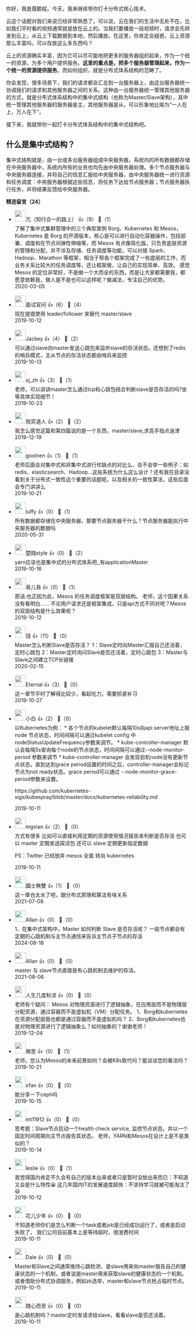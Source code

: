 你好，我是聂鹏程。今天，我来继续带你打卡分布式核心技术。

云这个话题对我们来说已经非常熟悉了。可以说，云在我们的生活中无处不在，比如我们平时看的视频通常就是放在云上的。当我们要播放一段视频时，请求会先转发到云上，从云上下载数据到本地，然后播放。在这里，你肯定会疑惑，云上资源那么丰富吗，可以存放这么多东西吗？

云上的资源确实丰富，因为它可以尽可能地把更多的服务器组织起来，作为一个统一的资源，为多个用户提供服务。**这里的重点是，把多个服务器管理起来，作为一个统一的资源提供服务**。而如何组织，就是分布式体系结构的范畴了。

你会发现，很多场景下，我们的请求都会汇总到一台服务器上，由这台服务器统一协调我们的请求和其他服务器之间的关系。这种由一台服务器统一管理其他服务器的方式，就是分布式体系结构中的集中式结构（也称为Master/Slave架构），其中统一管理其他服务器的服务器是主，其他服务器是从，可以形象地比喻为“一人在上，万人在下”。

接下来，我就带你一起打卡分布式体系结构中的集中式结构吧。

## 什么是集中式结构？

集中式结构就是，由一台或多台服务器组成中央服务器，系统内的所有数据都存储在中央服务器中，系统内所有的业务也均先由中央服务器处理。多个节点服务器与中央服务器连接，并将自己的信息汇报给中央服务器，由中央服务器统一进行资源和任务调度：中央服务器根据这些信息，将任务下达给节点服务器；节点服务器执行任务，并将结果反馈给中央服务器。
<div><strong>精选留言（24）</strong></div><ul>
<li><img src="https://static001.geekbang.org/account/avatar/00/14/8d/c5/898b13b4.jpg" width="30px"><span>亢（知行合一的路上）</span> 👍（9） 💬（1）<div>了解了集中式集群管理中的三个典型案例 Borg、Kubernetes 和 Mesos，Kubernetes 是 Borg 的开源版本，核心是可以进行自动化容器操作，包括部署、调度和在节点间弹性伸缩等，而 Mesos 有点像简化版，只负责底层资源的管理和分配，并不涉及存储、任务调度等功能，可以对接 Spark、Hadoop、Marathon 等框架，相当于帮各个框架完成了一些底层的工作，而业务关系比较大的任务调度等，还让框架做，让自己的实现简单、高效。
感觉 Mesos 的定位非常好，不是做一个大而全的东西，而是让大家都需要我，都愿意依赖我，做人是不是也可以这样呢？做减法，专注自己的优势。</div>2020-03-05</li><br/><li><img src="https://static001.geekbang.org/account/avatar/00/0f/66/df/501ba989.jpg" width="30px"><span>面试官问</span> 👍（6） 💬（4）<div>现在提倡使用 leader&#47;follower 来替代 master&#47;slave</div>2019-10-12</li><br/><li><img src="https://static001.geekbang.org/account/avatar/00/10/3b/47/f6c772a1.jpg" width="30px"><span>Jackey</span> 👍（4） 💬（2）<div>可以通过slave向master发送心跳包来监听slave的存活状态。还想到了redis的哨兵模式，主从节点的存活状态都由哨兵来监控</div>2019-10-13</li><br/><li><img src="https://static001.geekbang.org/account/avatar/00/12/89/23/73569bd7.jpg" width="30px"><span>xj_zh</span> 👍（3） 💬（1）<div>老师，可以讲讲master怎么通过tcp和心跳包结合判断slave是否存活的吗?坐等具体实现细节！</div>2019-10-23</li><br/><li><img src="https://static001.geekbang.org/account/avatar/00/0f/84/49/47d48fd0.jpg" width="30px"><span>观弈道人</span> 👍（2） 💬（2）<div>我怎么感觉这篇和第四篇说的是一个东西，master&#47;slave,求高手指点迷津</div>2019-12-19</li><br/><li><img src="" width="30px"><span>goolnen</span> 👍（1） 💬（1）<div>老师后面会对集中式和非集中式进行优缺点的对比么，会不会举一些例子：如redis、elasticsearch、Hadoop...这些系统为什么这么设计？还有我在目录没看到关于分布式一致性这个重要的话题呢，以及相关的一致性算法，这些后面会专门讲讲么</div>2019-10-21</li><br/><li><img src="https://static001.geekbang.org/account/avatar/00/12/ff/16/b0ab9a73.jpg" width="30px"><span>luffy</span> 👍（0） 💬（1）<div>所有数据都存储在中央服务器，那要节点服务器干什么？节点服务器能执行中央服务器的数据吗</div>2020-05-31</li><br/><li><img src="https://static001.geekbang.org/account/avatar/00/11/ed/3e/c1725237.jpg" width="30px"><span>楚翔style</span> 👍（0） 💬（2）<div>yarn应该也是集中式的分布式体系吧,,有applicationMaster</div>2019-10-16</li><br/><li><img src="https://wx.qlogo.cn/mmopen/vi_32/DYAIOgq83eqLcWH3mSPmhjrs1aGL4b3TqI7xDqWWibM4nYFrRlp0z7FNSWaJz0mqovrgIA7ibmrPt8zRScSfRaqQ/132" width="30px"><span>易儿易</span> 👍（0） 💬（1）<div>原话:也正因为此，Mesos 的任务调度框架是双层结构。
老师，这个因果关系没有看明白……
不论用户请求还是框架集成，只是api方式不同对吧？Mesos的双层结构是什么效果呢？</div>2019-10-12</li><br/><li><img src="https://static001.geekbang.org/account/avatar/00/0f/67/f4/9a1feb59.jpg" width="30px"><span>钱</span> 👍（11） 💬（0）<div>Master怎么判断Slave是否存活？
1：Slave定时向Master汇报自己还活着，定时心跳包
2：Master定时询问Slave是否还活着，定时心跳包
3：Master与Slave之间建立TCP长链接</div>2020-02-15</li><br/><li><img src="https://static001.geekbang.org/account/avatar/00/12/20/b7/bdb3bcf0.jpg" width="30px"><span>Eternal</span> 👍（3） 💬（0）<div>这一章节平时了解得比较少，看起吃力，需要抓紧补习</div>2019-10-27</li><br/><li><img src="https://static001.geekbang.org/account/avatar/00/0f/54/d3/46fd4aa3.jpg" width="30px"><span>小白</span> 👍（2） 💬（0）<div>以Kubernetes为例：
 * 各个节点的kubelet默认每隔10s向api server地址上报node 节点状态，时间间隔可以通过kubelet config 中nodeStatusUpdateFrequency参数来调节。
 * kube-controller-manager 默认会每隔5s查询每个node的节点状态，时间间隔可以通过--node-monitor-period 参数来调节
 * kube-controller-manager 会发现宕机node没有更新节点状态，直到达到grace period设置的时间之后，controller-manager会标记节点为not ready状态。grace period可以通过 --node-monitor-grace-period参数来设置。

https:&#47;&#47;github.com&#47;kubernetes-sigs&#47;kubespray&#47;blob&#47;master&#47;docs&#47;kubernetes-reliability.md</div>2019-10-11</li><br/><li><img src="https://static001.geekbang.org/account/avatar/00/0f/7c/16/4d1e5cc1.jpg" width="30px"><span>mgxian</span> 👍（2） 💬（0）<div>方式有很多 比如可以直接利用定期的资源使用情况报告来判断是否存活 也可以 master 定期发送探活包 还可以 slave 定期更新指定数据

PS：Twitter 已经放弃 mesos 全面 转向 kubernetes
</div>2019-10-11</li><br/><li><img src="https://static001.geekbang.org/account/avatar/00/22/27/5c/5fdfc48c.jpg" width="30px"><span>國士無雙</span> 👍（1） 💬（0）<div>这一章也太水了吧，跟分布式原理和算法有啥关系</div>2021-07-09</li><br/><li><img src="https://static001.geekbang.org/account/avatar/00/13/fe/b4/295338e7.jpg" width="30px"><span>Allan</span> 👍（0） 💬（0）<div>1、在集中式架构中，Master 如何判断 Slave 是否存活呢？
一般节点都会有定期的心跳机制与主节点通信来告诉主节点子节点的存活</div>2024-08-18</li><br/><li><img src="https://static001.geekbang.org/account/avatar/00/13/fe/b4/295338e7.jpg" width="30px"><span>Allan</span> 👍（0） 💬（0）<div>master 与 slave节点直接是有心跳机制去维护的存活。</div>2021-08-06</li><br/><li><img src="https://static001.geekbang.org/account/avatar/00/11/88/98/7bcd7183.jpg" width="30px"><span>人生几度秋凉</span> 👍（0） 💬（0）<div>老师有个疑问：
Mesos 对物理资源进行了逻辑抽象，在应用层而不是物理层分配资源，通过容器而不是虚拟机（VM）分配任务。
1、Borg和kubernetes在资源分配层面也都是通过容器而不是虚拟机吗？
2、Borg和kubernetes也是对物理资源进行了逻辑抽象么？如何抽象的？谢谢老师！</div>2019-12-04</li><br/><li><img src="https://static001.geekbang.org/account/avatar/00/0f/53/3d/1189e48a.jpg" width="30px"><span>微思</span> 👍（0） 💬（1）<div>老师，您认为Mesos的未来前景如何？会被K8s取代吗？能谈谈您的看法吗？</div>2019-10-21</li><br/><li><img src="https://static001.geekbang.org/account/avatar/00/14/11/4b/fa64f061.jpg" width="30px"><span>xfan</span> 👍（0） 💬（0）<div>能分享一下ceph吗</div>2019-10-15</li><br/><li><img src="https://static001.geekbang.org/account/avatar/00/11/dd/36/d60a6190.jpg" width="30px"><span>mt11912</span> 👍（0） 💬（0）<div>思考题：Slave节点启动一个health check service, 监控节点状态，并以一个固定时间周期向主节点报告其状态。
老师，YARN和Mesos在设计上是不是类似的？</div>2019-10-14</li><br/><li><img src="https://static001.geekbang.org/account/avatar/00/14/34/df/64e3d533.jpg" width="30px"><span>leslie</span> 👍（0） 💬（1）<div>我觉得国内肯定不久会有自己的版本出来或者只是暂时没放出来而已：不知道又会是什么特性😀
这几年国内IT的发展速度超快：不坚持学习就被可能淘汰了😃</div>2019-10-12</li><br/><li><img src="https://static001.geekbang.org/account/avatar/00/14/1e/8c/d9330d2b.jpg" width="30px"><span>花儿少年</span> 👍（0） 💬（0）<div>不知道老师你们是怎么判断一个task或者job是已经成功运行了，或者是启动失败了， 我们公司目前基本上是等待超时，很浪费时间</div>2019-10-11</li><br/><li><img src="https://static001.geekbang.org/account/avatar/00/0f/69/88/528442b0.jpg" width="30px"><span>Dale</span> 👍（0） 💬（0）<div>Master和Slave之间通常维持心跳检测，是slave用来向master报告自己的健康状态的一个机制，或者说是master用来获取slave的健康状态的一个机制。或者借助分布式协调服务，例如zk选举，master和slave节点抢占临时节点。</div>2019-10-11</li><br/><li><img src="https://static001.geekbang.org/account/avatar/00/10/c0/6c/29be1864.jpg" width="30px"><span>随心而至</span> 👍（0） 💬（0）<div>是心跳机制吗？master定时发请求给slave，看看slave是否还活着。</div>2019-10-11</li><br/>
</ul>